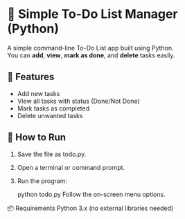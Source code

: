 # 📝 Simple To-Do List Manager (Python)

A simple command-line To-Do List app built using Python.  
You can **add**, **view**, **mark as done**, and **delete** tasks easily.

## 🚀 Features
- Add new tasks  
- View all tasks with status (Done/Not Done)  
- Mark tasks as completed  
- Delete unwanted tasks  

## 🧩 How to Run
1. Save the file as todo.py.
2. Open a terminal or command prompt.
3. Run the program:

   python todo.py
Follow the on-screen menu options.

📦 Requirements
Python 3.x (no external libraries needed)








